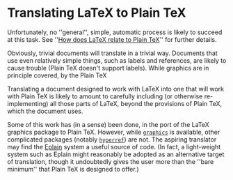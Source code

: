 # Translating LaTeX to Plain TeX

Unfortunately, no ''general'', simple, automatic process is likely to
succeed at this task.  See 
''[How does LaTeX relate to Plain TeX](./FAQ-LaTeXandPlain.html)''
for further details.

Obviously, trivial documents will translate in a trivial way.
Documents that use even relatively simple things, such as labels and
references, are likely to cause trouble (Plain TeX doesn't support
labels).  While graphics are in principle covered, by the Plain TeX

Translating a document designed to work with LaTeX into one
that will work with Plain TeX is likely to amount to carefully
including (or otherwise re-implementing) all those parts of LaTeX,
beyond the provisions of Plain TeX, which the document uses.

Some of this work has (in a sense) been done, in the port of the
LaTeX graphics package to Plain TeX.  However, while
[`graphics`](http://ctan.org/pkg/graphics) is available, other complicated packages (notably
[`hyperref`](http://ctan.org/pkg/hyperref)) are not.  The aspiring translator may find the
[Eplain](./FAQ-eplain.html) system a useful source of code.  (In fact,
a light-weight system such as Eplain might reasonably be adopted as
an alternative target of translation, though it undoubtedly gives the
user more than the ''bare minimum'' that Plain TeX is designed to
offer.)

